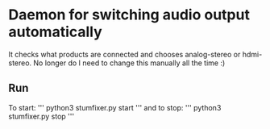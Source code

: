 Daemon for switching audio output automatically
===============================================

It checks what products are connected and chooses analog-stereo or hdmi-stereo.
No longer do I need to change this manually all the time :)

## Run

To start:
'''
python3 stumfixer.py start
'''
and to stop:
'''
python3 stumfixer.py stop
'''
